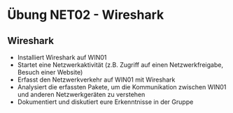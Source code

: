 # Übung NET02 - Wireshark

## Wireshark 
* Installiert Wireshark auf WIN01
* Startet eine Netzwerkaktivität (z.B. Zugriff auf einen Netzwerkfreigabe, Besuch einer Website)
* Erfasst den Netzwerkverkehr auf WIN01 mit Wireshark
* Analysiert die erfassten Pakete, um die Kommunikation zwischen WIN01 und anderen Netzwerkgeräten zu verstehen
* Dokumentiert und diskutiert eure Erkenntnisse in der Gruppe